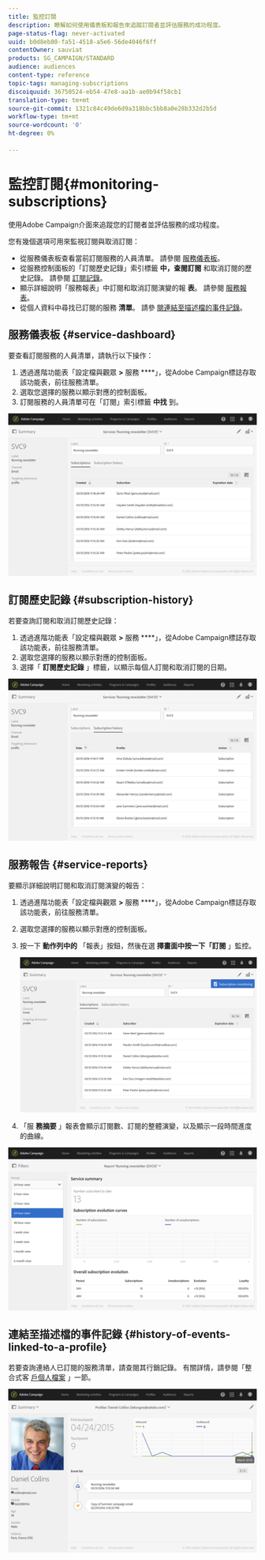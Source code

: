 ```yaml
---
title: 監控訂閱
description: 瞭解如何使用儀表板和報告來追蹤訂閱者並評估服務的成功程度。
page-status-flag: never-activated
uuid: b0d8eb80-fa51-4518-a5e6-56de4046f6ff
contentOwner: sauviat
products: SG_CAMPAIGN/STANDARD
audience: audiences
content-type: reference
topic-tags: managing-subscriptions
discoiquuid: 36750524-eb54-47e8-aa1b-ae0b94f58cb1
translation-type: tm+mt
source-git-commit: 1321c84c49de6d9a318bbc5bb8a0e28b332d2b5d
workflow-type: tm+mt
source-wordcount: '0'
ht-degree: 0%

---
```



# 監控訂閱{#monitoring-subscriptions}

使用Adobe Campaign介面來追蹤您的訂閱者並評估服務的成功程度。

您有幾個選項可用來監視訂閱與取消訂閱：

* 從服務儀表板查看當前訂閱服務的人員清單。 請參閱 [服務儀表板](#service-dashboard)。
* 從服務控制面板的「訂閱歷史記錄」索引標籤 **中，查閱訂閱** 和取消訂閱的歷史記錄。 請參閱 [訂閱記錄](#subscription-history)。
* 顯示詳細說明「服務報表」中訂閱和取消訂閱演變的報 **表**。 請參閱 [服務報表](#service-reports)。
* 從個人資料中尋找已訂閱的服務 **清單**。 請參 [閱連結至描述檔的事件記錄](#history-of-events-linked-to-a-profile)。

## 服務儀表板 {#service-dashboard}

要查看訂閱服務的人員清單，請執行以下操作：

1. 透過進階功能表「設定檔與觀眾 **>** 服務 ****」，從Adobe Campaign標誌存取該功能表，前往服務清單。
1. 選取您選擇的服務以顯示對應的控制面板。
1. 訂閱服務的人員清單可在「訂閱」索引標籤 **中找** 到。

![](assets/lp_monitoring_subscriptions_1.png)

## 訂閱歷史記錄 {#subscription-history}

若要查詢訂閱和取消訂閱歷史記錄：

1. 透過進階功能表「設定檔與觀眾 **>** 服務 ****」，從Adobe Campaign標誌存取該功能表，前往服務清單。
1. 選取您選擇的服務以顯示對應的控制面板。
1. 選擇「 **訂閱歷史記錄** 」標籤，以顯示每個人訂閱和取消訂閱的日期。

![](assets/lp_monitoring_subscriptions_2.png)

## 服務報告 {#service-reports}

要顯示詳細說明訂閱和取消訂閱演變的報告：

1. 透過進階功能表「設定檔與觀眾 **>** 服務 ****」，從Adobe Campaign標誌存取該功能表，前往服務清單。
1. 選取您選擇的服務以顯示對應的控制面板。
1. 按一下 **動作列中的** 「報表」按鈕，然後在選 **擇畫面中按一下「訂閱** 」監控。

   ![](assets/lp_monitoring_subscriptions_3.png)

1. 「服 **務摘要** 」報表會顯示訂閱數、訂閱的整體演變，以及顯示一段時間進度的曲線。

![](assets/lp_monitoring_subscriptions_4.png)

## 連結至描述檔的事件記錄 {#history-of-events-linked-to-a-profile}

若要查詢連絡人已訂閱的服務清單，請查閱其行銷記錄。 有關詳情，請參閱「整合式客 [戶個人檔案](../../audiences/using/integrated-customer-profile.md) 」一節。

![](assets/lp_monitoring_subscriptions_5.png)

